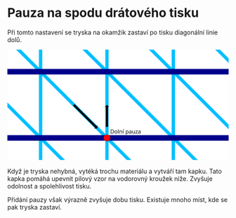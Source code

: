 Pauza na spodu drátového tisku
====
Při tomto nastavení se tryska na okamžik zastaví po tisku diagonální linie dolů.

![Místo, kde se tryska zastaví](../images/wireframe_bottom_delay_cs.svg)

Když je tryska nehybná, vytéká trochu materiálu a vytváří tam kapku. Tato kapka pomáhá upevnit pilový vzor na vodorovný kroužek níže. Zvyšuje odolnost a spolehlivost tisku.

Přidání pauzy však výrazně zvyšuje dobu tisku. Existuje mnoho míst, kde se pak tryska zastaví.